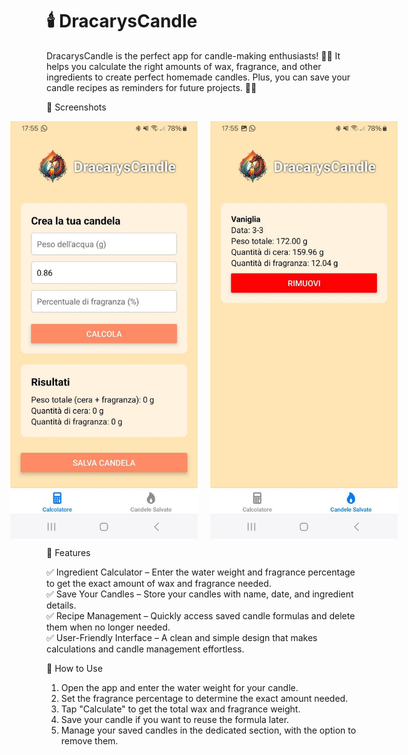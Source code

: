 # 🕯️ DracarysCandle

DracarysCandle is the perfect app for candle-making enthusiasts! 🏺✨ It helps you calculate the right amounts of wax, fragrance, and other ingredients to create perfect homemade candles. Plus, you can save your candle recipes as reminders for future projects. 📜🔥

📸 Screenshots
<div style="display: flex; justify-content: center; align-items: center; gap: 20px;">
    <img src="images/images1.jpg" alt="Calculator screen" width="300">
    <img src="images/images2.jpg" alt="Saved candles screen" width="300">
</div>

🎯 Features

✅ Ingredient Calculator – Enter the water weight and fragrance percentage to get the exact amount of wax and fragrance needed.  
✅ Save Your Candles – Store your candles with name, date, and ingredient details.  
✅ Recipe Management – Quickly access saved candle formulas and delete them when no longer needed.  
✅ User-Friendly Interface – A clean and simple design that makes calculations and candle management effortless.  

📲 How to Use

1. Open the app and enter the water weight for your candle.
2. Set the fragrance percentage to determine the exact amount needed.
3. Tap "Calculate" to get the total wax and fragrance weight.
4. Save your candle if you want to reuse the formula later.
5. Manage your saved candles in the dedicated section, with the option to remove them.
